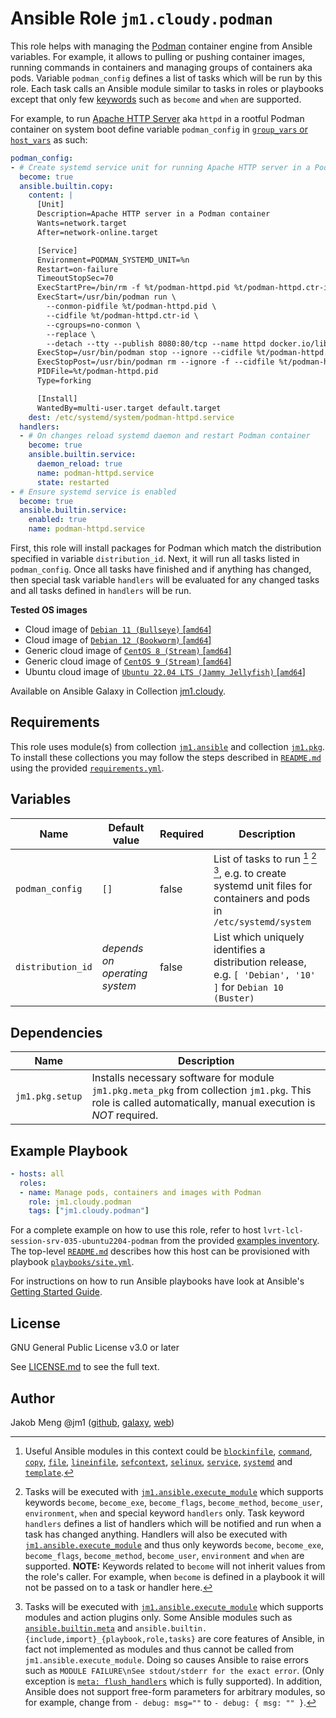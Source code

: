 # Ansible Role `jm1.cloudy.podman`

This role helps with managing the [Podman][podman] container engine from Ansible variables. For example, it allows to
pulling or pushing container images, running commands in containers and managing groups of containers aka pods. Variable
`podman_config` defines a list of tasks which will be run by this role. Each task calls an Ansible module similar to
tasks in roles or playbooks except that only few [keywords][playbooks-keywords] such as `become` and `when` are
supported.

For example, to run [Apache HTTP Server][httpd] aka `httpd` in a rootful Podman container on system boot define variable
`podman_config` in [`group_vars` or `host_vars`][ansible-inventory] as such:

```yml
podman_config:
- # Create systemd service unit for running Apache HTTP server in a Podman container
  become: true
  ansible.builtin.copy:
    content: |
      [Unit]
      Description=Apache HTTP server in a Podman container
      Wants=network.target
      After=network-online.target

      [Service]
      Environment=PODMAN_SYSTEMD_UNIT=%n
      Restart=on-failure
      TimeoutStopSec=70
      ExecStartPre=/bin/rm -f %t/podman-httpd.pid %t/podman-httpd.ctr-id
      ExecStart=/usr/bin/podman run \
        --conmon-pidfile %t/podman-httpd.pid \
        --cidfile %t/podman-httpd.ctr-id \
        --cgroups=no-conmon \
        --replace \
        --detach --tty --publish 8080:80/tcp --name httpd docker.io/library/httpd
      ExecStop=/usr/bin/podman stop --ignore --cidfile %t/podman-httpd.ctr-id -t 10
      ExecStopPost=/usr/bin/podman rm --ignore -f --cidfile %t/podman-httpd.ctr-id
      PIDFile=%t/podman-httpd.pid
      Type=forking

      [Install]
      WantedBy=multi-user.target default.target
    dest: /etc/systemd/system/podman-httpd.service
  handlers:
  - # On changes reload systemd daemon and restart Podman container
    become: true
    ansible.builtin.service:
      daemon_reload: true
      name: podman-httpd.service
      state: restarted
- # Ensure systemd service is enabled
  become: true
  ansible.builtin.service:
    enabled: true
    name: podman-httpd.service
```

First, this role will install packages for Podman which match the distribution specified in variable `distribution_id`.
Next, it will run all tasks listed in `podman_config`. Once all tasks have finished and if anything has changed, then
special task variable `handlers` will be evaluated for any changed tasks and all tasks defined in `handlers` will be
run.

[ansible-inventory]: https://docs.ansible.com/ansible/latest/user_guide/intro_inventory.html
[httpd]: https://httpd.apache.org/
[playbooks-keywords]: https://docs.ansible.com/ansible/latest/reference_appendices/playbooks_keywords.html
[podman]: https://podman.io/

**Tested OS images**
- Cloud image of [`Debian 11 (Bullseye)` \[`amd64`\]](https://cdimage.debian.org/images/cloud/bullseye/latest/)
- Cloud image of [`Debian 12 (Bookworm)` \[`amd64`\]](https://cdimage.debian.org/images/cloud/bookworm/)
- Generic cloud image of [`CentOS 8 (Stream)` \[`amd64`\]](https://cloud.centos.org/centos/8-stream/x86_64/images/)
- Generic cloud image of [`CentOS 9 (Stream)` \[`amd64`\]](https://cloud.centos.org/centos/9-stream/x86_64/images/)
- Ubuntu cloud image of [`Ubuntu 22.04 LTS (Jammy Jellyfish)` \[`amd64`\]](https://cloud-images.ubuntu.com/jammy/)

Available on Ansible Galaxy in Collection [jm1.cloudy](https://galaxy.ansible.com/jm1/cloudy).

## Requirements

This role uses module(s) from collection [`jm1.ansible`][galaxy-jm1-ansible] and collection [`jm1.pkg`][galaxy-jm1-pkg].
To install these collections you may follow the steps described in [`README.md`][jm1-cloudy-readme] using the provided
[`requirements.yml`][jm1-cloudy-requirements].

[galaxy-jm1-ansible]: https://galaxy.ansible.com/jm1/ansible
[galaxy-jm1-pkg]: https://galaxy.ansible.com/jm1/pkg
[jm1-cloudy-readme]: ../../README.md
[jm1-cloudy-requirements]: ../../requirements.yml

## Variables

| Name                     | Default value                  | Required | Description |
| ------------------------ | ------------------------------ | -------- | ----------- |
| `podman_config`          | `[]`                           | false    | List of tasks to run [^example-modules] [^supported-keywords] [^supported-modules], e.g. to create systemd unit files for containers and pods in `/etc/systemd/system` |
| `distribution_id`        | *depends on operating system*  | false    | List which uniquely identifies a distribution release, e.g. `[ 'Debian', '10' ]` for `Debian 10 (Buster)` |

[^supported-modules]: Tasks will be executed with [`jm1.ansible.execute_module`][jm1-ansible-execute-module] which
supports modules and action plugins only. Some Ansible modules such as [`ansible.builtin.meta`][ansible-builtin-meta]
and `ansible.builtin.{include,import}_{playbook,role,tasks}` are core features of Ansible, in fact not implemented as
modules and thus cannot be called from `jm1.ansible.execute_module`. Doing so causes Ansible to raise errors such as
`MODULE FAILURE\nSee stdout/stderr for the exact error`. (Only exception is [`meta: flush_handlers`][
ansible-builtin-meta] which is fully supported). In addition, Ansible does not support free-form parameters for
arbitrary modules, so for example, change from `- debug: msg=""` to `- debug: { msg: "" }`.

[^supported-keywords]: Tasks will be executed with [`jm1.ansible.execute_module`][jm1-ansible-execute-module] which
supports keywords `become`, `become_exe`, `become_flags`, `become_method`, `become_user`, `environment`, `when` and
special keyword `handlers` only. Task keyword `handlers` defines a list of handlers which will be notified and run when
a task has changed anything. Handlers will also be executed with [`jm1.ansible.execute_module`][
jm1-ansible-execute-module] and thus only keywords `become`, `become_exe`, `become_flags`, `become_method`,
`become_user`, `environment` and `when` are supported. **NOTE:** Keywords related to `become` will not inherit values
from the role's caller. For example, when `become` is defined in a playbook it will not be passed on to a task or
handler here.

[^example-modules]: Useful Ansible modules in this context could be [`blockinfile`][ansible-builtin-blockinfile],
[`command`][ansible-builtin-command], [`copy`][ansible-builtin-copy], [`file`][ansible-builtin-file], [`lineinfile`][
ansible-builtin-lineinfile], [`sefcontext`][community-general-sefcontext], [`selinux`][ansible-posix-selinux],
[`service`][ansible-builtin-service], [`systemd`][ansible-builtin-systemd] and [`template`][ansible-builtin-template].

[ansible-builtin-blockinfile]: https://docs.ansible.com/ansible/latest/collections/ansible/builtin/blockinfile_module.html
[ansible-builtin-command]: https://docs.ansible.com/ansible/latest/collections/ansible/builtin/command_module.html
[ansible-builtin-copy]: https://docs.ansible.com/ansible/latest/collections/ansible/builtin/copy_module.html
[ansible-builtin-file]: https://docs.ansible.com/ansible/latest/collections/ansible/builtin/file_module.html
[ansible-builtin-lineinfile]: https://docs.ansible.com/ansible/latest/collections/ansible/builtin/lineinfile_module.html
[ansible-builtin-meta]: https://docs.ansible.com/ansible/latest/collections/ansible/builtin/meta_module.html
[ansible-builtin-service]: https://docs.ansible.com/ansible/latest/collections/ansible/builtin/service_module.html
[ansible-builtin-systemd]: https://docs.ansible.com/ansible/latest/collections/ansible/builtin/systemd_module.html
[ansible-builtin-template]: https://docs.ansible.com/ansible/latest/collections/ansible/builtin/template_module.html
[ansible-posix-selinux]: https://docs.ansible.com/ansible/latest/collections/ansible/posix/selinux_module.html
[community-general-sefcontext]: https://docs.ansible.com/ansible/latest/collections/community/general/sefcontext_module.html
[jm1-ansible-execute-module]: https://github.com/JM1/ansible-collection-jm1-ansible/blob/master/plugins/modules/execute_module.py

## Dependencies

| Name               | Description                                                                                                                                                 |
| ------------------ | ----------------------------------------------------------------------------------------------------------------------------------------------------------- |
| `jm1.pkg.setup`    | Installs necessary software for module `jm1.pkg.meta_pkg` from collection `jm1.pkg`. This role is called automatically, manual execution is *NOT* required. |

## Example Playbook

```yml
- hosts: all
  roles:
  - name: Manage pods, containers and images with Podman
    role: jm1.cloudy.podman
    tags: ["jm1.cloudy.podman"]
```

For a complete example on how to use this role, refer to host `lvrt-lcl-session-srv-035-ubuntu2204-podman` from the
provided [examples inventory][inventory-example]. The top-level [`README.md`][jm1-cloudy-readme] describes how this host
can be provisioned with playbook [`playbooks/site.yml`][playbook-site-yml].

[inventory-example]: ../../inventory/
[playbook-site-yml]: ../../playbooks/site.yml

For instructions on how to run Ansible playbooks have look at Ansible's
[Getting Started Guide](https://docs.ansible.com/ansible/latest/network/getting_started/first_playbook.html).

## License

GNU General Public License v3.0 or later

See [LICENSE.md](../../LICENSE.md) to see the full text.

## Author

Jakob Meng
@jm1 ([github](https://github.com/jm1), [galaxy](https://galaxy.ansible.com/jm1), [web](http://www.jakobmeng.de))
